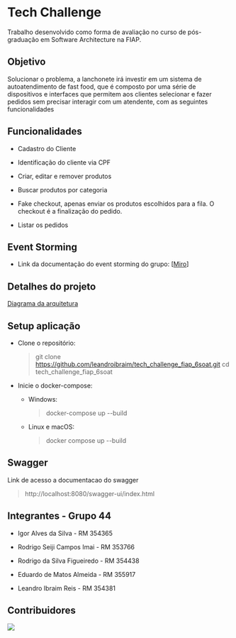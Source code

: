 # Tech Challenge

Trabalho desenvolvido como forma de avaliação no curso de pós-graduação em Software Architecture na FIAP.

## Objetivo
Solucionar o problema, a lanchonete irá investir em um sistema de autoatendimento de fast food, que é composto por uma série de dispositivos e interfaces que permitem aos clientes selecionar e fazer pedidos sem precisar interagir com um atendente, com as seguintes funcionalidades

## Funcionalidades
- Cadastro do Cliente

- Identificação do cliente via CPF

- Criar, editar e remover produtos

- Buscar produtos por categoria

- Fake checkout, apenas enviar os produtos escolhidos para a fila. O checkout é a finalização do pedido.

- Listar os pedidos

## Event Storming
- Link da documentação do event storming do grupo: [[Miro](https://miro.com/app/board/uXjVKYtyiY8=/?share_link_id=475227793071)] 

## Detalhes do projeto

[Diagrama da arquitetura](docs/Hexagonal_Architecture.jpg)

## Setup aplicação
- Clone o repositório:

  	> git clone https://github.com/leandroibraim/tech_challenge_fiap_6soat.git
  	> cd tech_challenge_fiap_6soat

- Inicie o docker-compose:

    *	Windows:

         > docker-compose up --build

    *	Linux e macOS:

         > docker compose up --build


## Swagger 
 Link de acesso a documentacao do swagger
> http://localhost:8080/swagger-ui/index.html

## Integrantes - Grupo 44

- Igor Alves da Silva - RM 354365

- Rodrigo Seiji Campos Imai - RM 353766

- Rodrigo da Silva Figueiredo - RM 354438

- Eduardo de Matos Almeida - RM 355917

- Leandro Ibraim Reis - RM 354381

## Contribuidores

<a href="https://github.com/leandroibraim/tech_challenge_fiap_6soat/graphs/contributors"><img src="https://contrib.rocks/image?repo=leandroibraim/tech_challenge_fiap_6soat"/></a>
